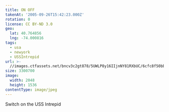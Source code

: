 ```yaml
---
title: ON OFF
takenAt: '2005-09-26T15:42:23.000Z'
rotation: 0
license: CC BY-ND 3.0
geo:
  lat: 40.764856
  lng: -74.000816
tags:
  - usa
  - newyork
  - USSIntrepid
url: >-
  //images.ctfassets.net/bncv3c2gt878/5UWLP8y16IIjnNY81RXbUC/6cfc8f50bb5131c0b2779b2f334567a0/on-off_4325590652_o
size: 3300700
image:
  width: 2048
  height: 1536
contentType: image/jpeg
---
```


Switch on the USS Intrepid